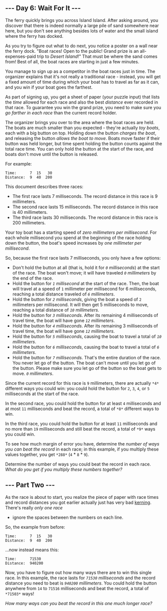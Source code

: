 --- Day 6: Wait For It ---
--------------------------

The ferry quickly brings you across Island Island. After asking around, you
discover that there is indeed normally a large pile of sand somewhere near here,
but you don't see anything besides lots of water and the small island where the
ferry has docked.


As you try to figure out what to do next, you notice a poster on a wall near the
ferry dock. "Boat races! Open to the public! Grand prize is an all-expenses-paid
trip to *Desert Island*!" That must be where the sand comes from! Best of all,
the boat races are starting in just a few minutes.


You manage to sign up as a competitor in the boat races just in time. The
organizer explains that it's not really a traditional race - instead, you will
get a fixed amount of time during which your boat has to travel as far as it
can, and you win if your boat goes the farthest.


As part of signing up, you get a sheet of paper (your puzzle input) that lists
the *time* allowed for each race and also the best *distance* ever recorded in
that race. To guarantee you win the grand prize, you need to make sure you *go
farther in each race* than the current record holder.


The organizer brings you over to the area where the boat races are held. The
boats are much smaller than you expected - they're actually *toy boats*, each
with a big button on top. Holding down the button *charges the boat*, and
releasing the button *allows the boat to move*. Boats move faster if their
button was held longer, but time spent holding the button counts against the
total race time. You can only hold the button at the start of the race, and
boats don't move until the button is released.


For example:



```
Time:      7  15   30
Distance:  9  40  200

```

This document describes three races:


+ The first race lasts 7 milliseconds. The record distance in this race is 9 millimeters.
+ The second race lasts 15 milliseconds. The record distance in this race is 40 millimeters.
+ The third race lasts 30 milliseconds. The record distance in this race is 200 millimeters.


Your toy boat has a starting speed of *zero millimeters per millisecond*. For
each whole millisecond you spend at the beginning of the race holding down the
button, the boat's speed increases by *one millimeter per millisecond*.


So, because the first race lasts 7 milliseconds, you only have a few options:


+ Don't hold the button at all (that is, hold it for *`0` milliseconds*) at the start of the race. The boat won't move; it will have traveled *`0` millimeters* by the end of the race.
+ Hold the button for *`1` millisecond* at the start of the race. Then, the boat will travel at a speed of `1` millimeter per millisecond for 6 milliseconds, reaching a total distance traveled of *`6` millimeters*.
+ Hold the button for *`2` milliseconds*, giving the boat a speed of `2` millimeters per millisecond. It will then get 5 milliseconds to move, reaching a total distance of *`10` millimeters*.
+ Hold the button for *`3` milliseconds*. After its remaining 4 milliseconds of travel time, the boat will have gone *`12` millimeters*.
+ Hold the button for *`4` milliseconds*. After its remaining 3 milliseconds of travel time, the boat will have gone *`12` millimeters*.
+ Hold the button for *`5` milliseconds*, causing the boat to travel a total of *`10` millimeters*.
+ Hold the button for *`6` milliseconds*, causing the boat to travel a total of *`6` millimeters*.
+ Hold the button for *`7` milliseconds*. That's the entire duration of the race. You never let go of the button. The boat can't move until you let go of the button. Please make sure you let go of the button so the boat gets to move. *`0` millimeters*.


Since the current record for this race is `9` millimeters, there are actually
`*4*` different ways you could win: you could hold the button for `2`, `3`, `4`,
or `5` milliseconds at the start of the race.


In the second race, you could hold the button for at least `4` milliseconds and
at most `11` milliseconds and beat the record, a total of `*8*` different ways
to win.


In the third race, you could hold the button for at least `11` milliseconds and
no more than `19` milliseconds and still beat the record, a total of `*9*` ways
you could win.


To see how much margin of error you have, determine the *number of ways you can
beat the record* in each race; in this example, if you multiply these values
together, you get `*288*` (`4` \* `8` \* `9`).


Determine the number of ways you could beat the record in each race. *What do
you get if you multiply these numbers together?*


--- Part Two ---
----------------

As the race is about to start, you realize the piece of paper with race times
and record distances you got earlier actually just has very bad
[kerning](https://en.wikipedia.org/wiki/Kerning). There's really *only one race*
- ignore the spaces between the numbers on each line.


So, the example from before:



```
Time:      7  15   30
Distance:  9  40  200

```

...now instead means this:



```
Time:      71530
Distance:  940200

```

Now, you have to figure out how many ways there are to win this single race. In
this example, the race lasts for *`71530` milliseconds* and the record distance
you need to beat is *`940200` millimeters*. You could hold the button anywhere
from `14` to `71516` milliseconds and beat the record, a total of `*71503*`
ways!


*How many ways can you beat the record in this one much longer race?*


